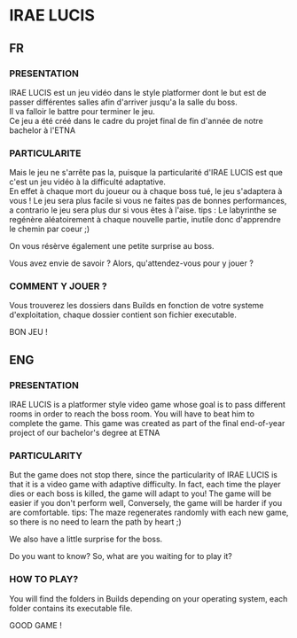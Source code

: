 # IRAE LUCIS

## FR

### PRESENTATION

IRAE LUCIS est un jeu vidéo dans le style platformer dont le but est de passer différentes salles afin d'arriver jusqu'a la salle du boss.  
Il va falloir le battre pour terminer le jeu.  
Ce jeu a été créé dans le cadre du projet final de fin d'année de notre bachelor à l'ETNA

### PARTICULARITE

Mais le jeu ne s'arrête pas la, puisque la particularité d'IRAE LUCIS est que c'est un jeu vidéo à la difficulté adaptative.  
En effet à chaque mort du joueur ou à chaque boss tué, le jeu s'adaptera à vous ! Le jeu sera plus facile si vous ne faites pas de bonnes performances,  
a contrario le jeu sera plus dur si vous êtes à l'aise.
tips : Le labyrinthe se regénère aléatoirement à chaque nouvelle partie, inutile donc d'apprendre le chemin par coeur ;)

On vous résèrve également une petite surprise au boss.

Vous avez envie de savoir ? Alors, qu'attendez-vous pour y jouer ?

### COMMENT Y JOUER ?

Vous trouverez les dossiers dans Builds en fonction de votre systeme d'exploitation, chaque dossier contient son fichier executable.

BON JEU !

## ENG

### PRESENTATION

IRAE LUCIS is a platformer style video game whose goal is to pass different rooms in order to reach the boss room.
You will have to beat him to complete the game.
This game was created as part of the final end-of-year project of our bachelor's degree at ETNA

### PARTICULARITY

But the game does not stop there, since the particularity of IRAE LUCIS is that it is a video game with adaptive difficulty.
In fact, each time the player dies or each boss is killed, the game will adapt to you! The game will be easier if you don't perform well,
Conversely, the game will be harder if you are comfortable.
tips: The maze regenerates randomly with each new game, so there is no need to learn the path by heart ;)

We also have a little surprise for the boss.

Do you want to know? So, what are you waiting for to play it?

### HOW TO PLAY?

You will find the folders in Builds depending on your operating system, each folder contains its executable file.

GOOD GAME !

